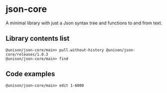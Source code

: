 # json-core

A minimal library with just a Json syntax tree and functions to and from text.


## Library contents list

``` ucm
@unison/json-core/main> pull.without-history @unison/json-core/releases/1.0.3
@unison/json-core/main> find
```

## Code examples

``` ucm
@unison/json-core/main> edit 1-6000
```

